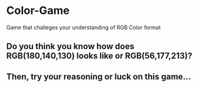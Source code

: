 # Color-Game
Game that challeges your understanding of RGB Color format

## Do you think you know how does RGB(180,140,130) looks like or RGB(56,177,213)?
## Then, try your reasoning or luck on this game...
```
  
```
